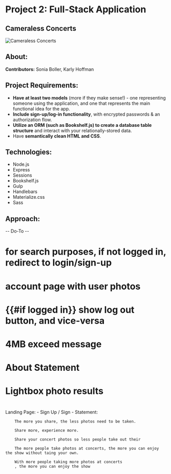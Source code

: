 # Project 2: Full-Stack Application

## Cameraless Concerts
![Cameraless Concerts](:http://s23.postimg.org/r2kzjegy3/photoimg.png)

## About:


**Contributors:** Sonia Boller, Karly Hoffman

## Project Requirements:
-  **Have at least two models** (more if they make sense!) - one representing someone using the application, and one that represents the main functional idea for the app.
- **Include sign-up/log-in functionality**, with encrypted passwords & an authorization flow.
- **Utilize an ORM (such as Bookshelf.js) to create a database table structure** and interact with your relationally-stored data.
- Have **semantically clean HTML and CSS**.

## Technologies:
- Node.js
- Express
- Sessions
- Bookshelf.js
- Gulp
- Handlebars
- Materialize.css
- Sass

## Approach:



-- Do-To -- 
# for search purposes, if not logged in, redirect to login/sign-up  
# account page with user photos
# {{#if logged in}} show log out button, and vice-versa
# 4MB exceed message
# About Statement
# Lightbox photo results


#



Landing Page: 
	- Sign Up / Sign
	- Statement: 

		The more you share, the less photos need to be taken.

		Share more, experience more.

		Share your concert photos so less people take out their 

		The more people take photos at concerts, the more you can enjoy the show without taing your own.

		With more people taking more photos at concerts
		, the more you can enjoy the show








